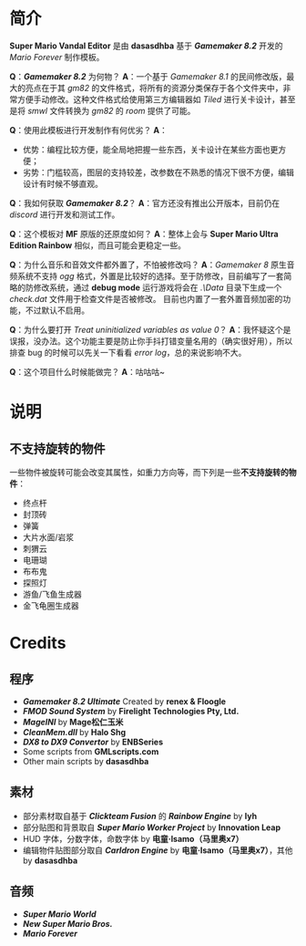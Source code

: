 # 简介

**Super Mario Vandal Editor** 是由 **dasasdhba** 基于 ***Gamemaker 8.2*** 开发的 *Mario Forever* 制作模板。

**Q**：***Gamemaker 8.2*** 为何物？
**A**：一个基于 *Gamemaker 8.1* 的民间修改版，最大的亮点在于其 *gm82* 的文件格式，将所有的资源分类保存于各个文件夹中，非常方便手动修改。这种文件格式给使用第三方编辑器如 *Tiled* 进行关卡设计，甚至是将 *smwl* 文件转换为 *gm82* 的 *room* 提供了可能。

**Q**：使用此模板进行开发制作有何优劣？
**A**：

* 优势：编程比较方便，能全局地把握一些东西，关卡设计在某些方面也更方便；
* 劣势：门槛较高，图层的支持较差，改参数在不熟悉的情况下很不方便，编辑设计有时候不够直观。

**Q**：我如何获取 ***Gamemaker 8.2***？
**A**：官方还没有推出公开版本，目前仍在 *discord* 进行开发和测试工作。

**Q**：这个模板对 **MF** 原版的还原度如何？
**A**：整体上会与 **Super Mario Ultra Edition Rainbow** 相似，而且可能会更稳定一些。

**Q**：为什么音乐和音效文件都外置了，不怕被修改吗？
**A**：*Gamemaker 8* 原生音频系统不支持 *ogg* 格式，外置是比较好的选择。至于防修改，目前编写了一套简略的防修改系统，通过 **debug mode** 运行游戏将会在 *.\Data* 目录下生成一个 *check.dat* 文件用于检查文件是否被修改。 目前也内置了一套外置音频加密的功能，不过默认不启用。

**Q**：为什么要打开 *Treat uninitialized variables as value 0*？
**A**：我怀疑这个是误报，没办法。这个功能主要是防止你手抖打错变量名用的（确实很好用），所以排查 bug 的时候可以先关一下看看 *error log*，总的来说影响不大。

**Q**：这个项目什么时候能做完？
**A**：咕咕咕~

# 说明

## 不支持旋转的物件

一些物件被旋转可能会改变其属性，如重力方向等，而下列是一些**不支持旋转的物件**：

* 终点杆
* 封顶砖
* 弹簧
* 大片水面/岩浆
* 刺猬云
* 电珊瑚
* 布布鬼
* 探照灯
* 游鱼/飞鱼生成器
* 金飞龟圈生成器

# Credits

## 程序

* ***Gamemaker 8.2 Ultimate*** Created by **renex & Floogle**
* ***FMOD Sound System*** by **Firelight Technologies Pty, Ltd.**
* ***MageINI*** by **Mage松仁玉米**
* ***CleanMem.dll*** by **Halo Shg**
* ***DX8 to DX9 Convertor*** by **ENBSeries**
* Some scripts from **GMLscripts.com**
* Other main scripts by **dasasdhba**

## 素材

* 部分素材取自基于 ***Clickteam Fusion*** 的 ***Rainbow Engine*** by **lyh**
* 部分贴图和背景取自 ***Super Mario Worker Project*** by **Innovation Leap**
* HUD 字体，分数字体，命数字体 by **电童·Isamo（马里奥x7）**
* 编辑物件贴图部分取自 ***Carldron Engine*** by **电童·Isamo（马里奥x7）**，其他 by **dasasdhba**

## 音频

* ***Super Mario World***
* ***New Super Mario Bros.***
* ***Mario Forever***
